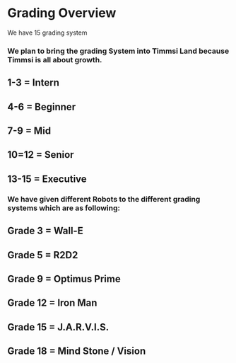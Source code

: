 # Grading Overview

We have 15 grading system




### We plan to bring the grading System into Timmsi Land because Timmsi is all about growth.
## 1-3 = Intern
## 4-6 = Beginner
## 7-9 = Mid
## 10=12 = Senior
## 13-15 = Executive

### We have given different Robots to the different grading systems which are as following:
## Grade 3 = Wall-E
## Grade 5 = R2D2
## Grade 9 = Optimus Prime
## Grade 12 = Iron Man
## Grade 15 = J.A.R.V.I.S.
## Grade 18 = Mind Stone / Vision
